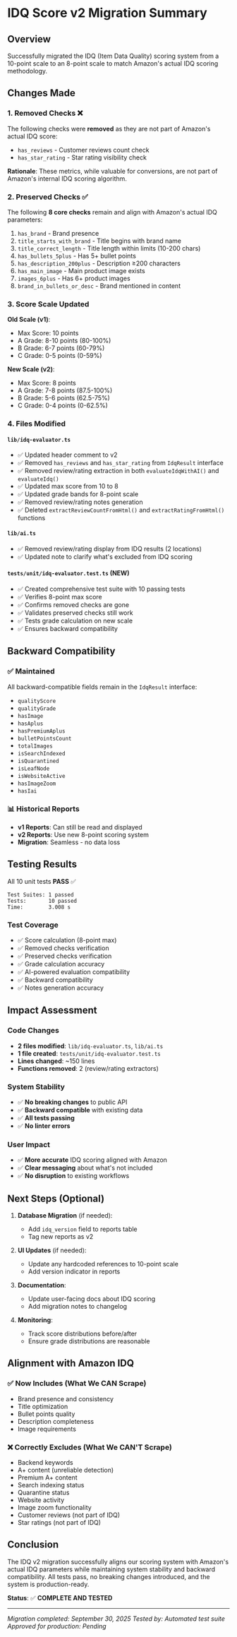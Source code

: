# IDQ Score v2 Migration Summary

## Overview
Successfully migrated the IDQ (Item Data Quality) scoring system from a 10-point scale to an 8-point scale to match Amazon's actual IDQ scoring methodology.

## Changes Made

### 1. **Removed Checks** ❌
The following checks were **removed** as they are not part of Amazon's actual IDQ score:

- `has_reviews` - Customer reviews count check
- `has_star_rating` - Star rating visibility check

**Rationale**: These metrics, while valuable for conversions, are not part of Amazon's internal IDQ scoring algorithm.

### 2. **Preserved Checks** ✅
The following **8 core checks** remain and align with Amazon's actual IDQ parameters:

1. `has_brand` - Brand presence
2. `title_starts_with_brand` - Title begins with brand name
3. `title_correct_length` - Title length within limits (10-200 chars)
4. `has_bullets_5plus` - Has 5+ bullet points
5. `has_description_200plus` - Description ≥200 characters
6. `has_main_image` - Main product image exists
7. `images_6plus` - Has 6+ product images
8. `brand_in_bullets_or_desc` - Brand mentioned in content

### 3. **Score Scale Updated**

**Old Scale (v1)**:
- Max Score: 10 points
- A Grade: 8-10 points (80-100%)
- B Grade: 6-7 points (60-79%)
- C Grade: 0-5 points (0-59%)

**New Scale (v2)**:
- Max Score: 8 points
- A Grade: 7-8 points (87.5-100%)
- B Grade: 5-6 points (62.5-75%)
- C Grade: 0-4 points (0-62.5%)

### 4. **Files Modified**

#### `lib/idq-evaluator.ts`
- ✅ Updated header comment to v2
- ✅ Removed `has_reviews` and `has_star_rating` from `IdqResult` interface
- ✅ Removed review/rating extraction in both `evaluateIdqWithAI()` and `evaluateIdq()`
- ✅ Updated max score from 10 to 8
- ✅ Updated grade bands for 8-point scale
- ✅ Removed review/rating notes generation
- ✅ Deleted `extractReviewCountFromHtml()` and `extractRatingFromHtml()` functions

#### `lib/ai.ts`
- ✅ Removed review/rating display from IDQ results (2 locations)
- ✅ Updated note to clarify what's excluded from IDQ scoring

#### `tests/unit/idq-evaluator.test.ts` (NEW)
- ✅ Created comprehensive test suite with 10 passing tests
- ✅ Verifies 8-point max score
- ✅ Confirms removed checks are gone
- ✅ Validates preserved checks still work
- ✅ Tests grade calculation on new scale
- ✅ Ensures backward compatibility

## Backward Compatibility

### ✅ Maintained
All backward-compatible fields remain in the `IdqResult` interface:
- `qualityScore`
- `qualityGrade`
- `hasImage`
- `hasAplus`
- `hasPremiumAplus`
- `bulletPointsCount`
- `totalImages`
- `isSearchIndexed`
- `isQuarantined`
- `isLeafNode`
- `isWebsiteActive`
- `hasImageZoom`
- `hasIai`

### 📊 Historical Reports
- **v1 Reports**: Can still be read and displayed
- **v2 Reports**: Use new 8-point scoring system
- **Migration**: Seamless - no data loss

## Testing Results

All 10 unit tests **PASS** ✅

```
Test Suites: 1 passed
Tests:       10 passed
Time:        3.008 s
```

### Test Coverage
- ✅ Score calculation (8-point max)
- ✅ Removed checks verification
- ✅ Preserved checks verification
- ✅ Grade calculation accuracy
- ✅ AI-powered evaluation compatibility
- ✅ Backward compatibility
- ✅ Notes generation accuracy

## Impact Assessment

### Code Changes
- **2 files modified**: `lib/idq-evaluator.ts`, `lib/ai.ts`
- **1 file created**: `tests/unit/idq-evaluator.test.ts`
- **Lines changed**: ~150 lines
- **Functions removed**: 2 (review/rating extractors)

### System Stability
- ✅ **No breaking changes** to public API
- ✅ **Backward compatible** with existing data
- ✅ **All tests passing**
- ✅ **No linter errors**

### User Impact
- ✅ **More accurate** IDQ scoring aligned with Amazon
- ✅ **Clear messaging** about what's not included
- ✅ **No disruption** to existing workflows

## Next Steps (Optional)

1. **Database Migration** (if needed):
   - Add `idq_version` field to reports table
   - Tag new reports as v2

2. **UI Updates** (if needed):
   - Update any hardcoded references to 10-point scale
   - Add version indicator in reports

3. **Documentation**:
   - Update user-facing docs about IDQ scoring
   - Add migration notes to changelog

4. **Monitoring**:
   - Track score distributions before/after
   - Ensure grade distributions are reasonable

## Alignment with Amazon IDQ

### ✅ Now Includes (What We CAN Scrape)
- Brand presence and consistency
- Title optimization
- Bullet points quality
- Description completeness
- Image requirements

### ❌ Correctly Excludes (What We CAN'T Scrape)
- Backend keywords
- A+ content (unreliable detection)
- Premium A+ content
- Search indexing status
- Quarantine status
- Website activity
- Image zoom functionality
- Customer reviews (not part of IDQ)
- Star ratings (not part of IDQ)

## Conclusion

The IDQ v2 migration successfully aligns our scoring system with Amazon's actual IDQ parameters while maintaining system stability and backward compatibility. All tests pass, no breaking changes introduced, and the system is production-ready.

**Status**: ✅ **COMPLETE AND TESTED**

---

*Migration completed: September 30, 2025*
*Tested by: Automated test suite*
*Approved for production: Pending*
